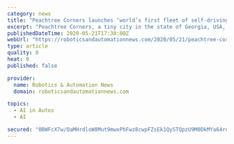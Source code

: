 ```yaml
---
category: news
title: "Peachtree Corners launches ‘world’s first fleet of self-driving e-scooters’ as part of styling itself as a smart city"
excerpt: "Peachtree Corners, a tiny city in the state of Georgia, USA, is launching what it believes is the “world’s first fleet of self-driving e-scooters” as part of styling itself out as a smart city."
publishedDateTime: 2020-05-21T17:30:00Z
webUrl: "https://roboticsandautomationnews.com/2020/05/21/peachtree-corners-launches-worlds-first-fleet-of-self-driving-e-scooters-as-part-of-styling-itself-as-a-smart-city/32333/"
type: article
quality: 0
heat: 0
published: false

provider:
  name: Robotics & Automation News
  domain: roboticsandautomationnews.com

topics:
  - AI in Autos
  - AI

secured: "0BWFcX7w/QaMHrdloW8Mut9mwxPhFwz8cwpFZsEk1QySTQpzU9M0DkMYa64roQZnrlJSn03BwqsfFbqGu3uf/vzKYPd3IzGNmTJYF0RO4yD0gAptn0PQt05/FDlHjEVasmEcFhgYVjZZO5/8doPfK2HAkmjARGQyTgvrgxr4QUoNEDvB3z1MD3vxe0tpTWj+iGVsSKkWDLl1n2EXuU/LBXmpZ57+CG5Rd7vHrHt+f50CSyR1ZdwYk0fWkZtpWSLNHGsW1WXW3PSQL4VUhX710HZl0CpzlmkXhZAs844r/oZbO285ofCVXUtIdM9AVPp3C2U2LzWlkzVvZeWrbAZf8UFAMBXY+qO3/R4in4BoXG71/9NWGvIRaqRrh656a4YtxLAXryEidFymgLo4VhASee84ukfO5fnnno5t/+55wYfbIwb0ryE5iV2kZqmHjmJsgiileHC6znpm78LLSbBlpnTZvppvWVs7RaU40KwNmo4=;HzS8IDmdKf4euUcZ26LePQ=="
---
```



